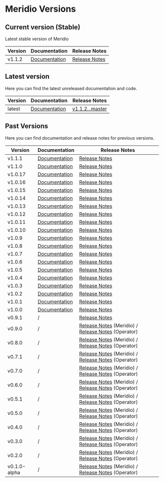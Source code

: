 # Meridio Versions

## Current version (Stable)

Latest stable version of Meridio

| Version | Documentation | Release Notes |
| --- | --- | --- |
| v1.1.2 | [Documentation](docs/v1.1.0) | [Release Notes](https://github.com/Nordix/Meridio/releases/tag/v1.1.2) |

## Latest version

Here you can find the latest unreleased documentation and code.

| Version | Documentation | Release Notes |
| --- | --- | --- |
| latest | [Documentation](docs) | [v1.1.2...master](https://github.com/Nordix/Meridio/compare/v1.1.2...master) |

## Past Versions

Here you can find documentation and release notes for previous versions.

| Version | Documentation | Release Notes |
| --- | --- | --- |
| v1.1.1 | [Documentation](docs/v1.1.0) | [Release Notes](https://github.com/Nordix/Meridio/releases/tag/v1.1.1) |
| v1.1.0 | [Documentation](docs/v1.1.0) | [Release Notes](https://github.com/Nordix/Meridio/releases/tag/v1.1.0) |
| v1.0.17 | [Documentation](docs/v1.0.0) | [Release Notes](https://github.com/Nordix/Meridio/releases/tag/v1.0.17) |
| v1.0.16 | [Documentation](docs/v1.0.0) | [Release Notes](https://github.com/Nordix/Meridio/releases/tag/v1.0.16) |
| v1.0.15 | [Documentation](docs/v1.0.0) | [Release Notes](https://github.com/Nordix/Meridio/releases/tag/v1.0.15) |
| v1.0.14 | [Documentation](docs/v1.0.0) | [Release Notes](https://github.com/Nordix/Meridio/releases/tag/v1.0.14) |
| v1.0.13 | [Documentation](docs/v1.0.0) | [Release Notes](https://github.com/Nordix/Meridio/releases/tag/v1.0.13) |
| v1.0.12 | [Documentation](docs/v1.0.0) | [Release Notes](https://github.com/Nordix/Meridio/releases/tag/v1.0.12) |
| v1.0.11 | [Documentation](docs/v1.0.0) | [Release Notes](https://github.com/Nordix/Meridio/releases/tag/v1.0.11) |
| v1.0.10 | [Documentation](docs/v1.0.0) | [Release Notes](https://github.com/Nordix/Meridio/releases/tag/v1.0.10) |
| v1.0.9 | [Documentation](docs/v1.0.0) | [Release Notes](https://github.com/Nordix/Meridio/releases/tag/v1.0.9) |
| v1.0.8 | [Documentation](docs/v1.0.0) | [Release Notes](https://github.com/Nordix/Meridio/releases/tag/v1.0.8) |
| v1.0.7 | [Documentation](docs/v1.0.0) | [Release Notes](https://github.com/Nordix/Meridio/releases/tag/v1.0.7) |
| v1.0.6 | [Documentation](docs/v1.0.0) | [Release Notes](https://github.com/Nordix/Meridio/releases/tag/v1.0.6) |
| v1.0.5 | [Documentation](docs/v1.0.0) | [Release Notes](https://github.com/Nordix/Meridio/releases/tag/v1.0.5) |
| v1.0.4 | [Documentation](docs/v1.0.0) | [Release Notes](https://github.com/Nordix/Meridio/releases/tag/v1.0.4) |
| v1.0.3 | [Documentation](docs/v1.0.0) | [Release Notes](https://github.com/Nordix/Meridio/releases/tag/v1.0.3) |
| v1.0.2 | [Documentation](docs/v1.0.0) | [Release Notes](https://github.com/Nordix/Meridio/releases/tag/v1.0.2) |
| v1.0.1 | [Documentation](docs/v1.0.0) | [Release Notes](https://github.com/Nordix/Meridio/releases/tag/v1.0.1) |
| v1.0.0 | [Documentation](docs/v1.0.0) | [Release Notes](https://github.com/Nordix/Meridio/releases/tag/v1.0.0) |
| v0.9.1 | / | [Release Notes](https://github.com/Nordix/Meridio/releases/tag/v0.9.1) |
| v0.9.0 | / | [Release Notes](https://github.com/Nordix/Meridio/releases/tag/v0.9.0) (Meridio) / [Release Notes](https://github.com/Nordix/Meridio-Operator/releases/tag/v0.9.0) (Operator) |
| v0.8.0 | / | [Release Notes](https://github.com/Nordix/Meridio/releases/tag/v0.8.0) (Meridio) / [Release Notes](https://github.com/Nordix/Meridio-Operator/releases/tag/v0.8.0) (Operator) |
| v0.7.1 | / | [Release Notes](https://github.com/Nordix/Meridio/releases/tag/v0.7.1) (Meridio) / [Release Notes](https://github.com/Nordix/Meridio-Operator/releases/tag/v0.7.1) (Operator) |
| v0.7.0 | / | [Release Notes](https://github.com/Nordix/Meridio/releases/tag/v0.7.0) (Meridio) / [Release Notes](https://github.com/Nordix/Meridio-Operator/releases/tag/v0.7.0) (Operator) |
| v0.6.0 | / | [Release Notes](https://github.com/Nordix/Meridio/releases/tag/v0.6.0) (Meridio) / [Release Notes](https://github.com/Nordix/Meridio-Operator/releases/tag/v0.6.0) (Operator) |
| v0.5.1 | / | [Release Notes](https://github.com/Nordix/Meridio/releases/tag/v0.5.1) (Meridio) / [Release Notes](https://github.com/Nordix/Meridio-Operator/releases/tag/v0.5.1) (Operator) |
| v0.5.0 | / | [Release Notes](https://github.com/Nordix/Meridio/releases/tag/v0.5.0) (Meridio) / [Release Notes](https://github.com/Nordix/Meridio-Operator/releases/tag/v0.5.0) (Operator) |
| v0.4.0 | / | [Release Notes](https://github.com/Nordix/Meridio/releases/tag/v0.4.0) (Meridio) / [Release Notes](https://github.com/Nordix/Meridio-Operator/releases/tag/v0.4.0) (Operator) |
| v0.3.0 | / | [Release Notes](https://github.com/Nordix/Meridio/releases/tag/v0.3.0) (Meridio) / [Release Notes](https://github.com/Nordix/Meridio-Operator/releases/tag/v0.3.0) (Operator) |
| v0.2.0 | / | [Release Notes](https://github.com/Nordix/Meridio/releases/tag/v0.2.0) (Meridio) / [Release Notes](https://github.com/Nordix/Meridio-Operator/releases/tag/v0.2.0) (Operator) |
| v0.1.0-alpha | / | [Release Notes](https://github.com/Nordix/Meridio/releases/tag/v0.1.0-alpha) (Meridio) / [Release Notes](https://github.com/Nordix/Meridio-Operator/releases/tag/v0.1.0-alpha) (Operator) |